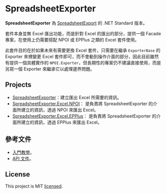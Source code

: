 ﻿# SpreadsheetExporter

**SpreadsheetExporter** 為 [SpreadsheetExport](https://github.com/CloudyWing/SpreadsheetExport) 的 .NET Standard 版本。

套件本身並無 Excel 匯出功能，而是針對 Excel 的匯出的部分，提供一個 Facade 專案，在使用上仍需要搭配 NPOI 或 EPPlus 之類的 Excel 套件使用。

此套件目的在於如果未來有需要更換 Excel 套件，只需要在繼承 `ExporterBase` 的 Exporter 來裡變更 Excel 套件即可，而不會動到操作介面的部分，因此目前雖然有提供一個具體實作的 `NPOI.Exporter`，但長期性的專案仍不建議直接使用，而是另寫一個 Exporter 來繼承它以處理邊界問題。

## Projects
 * [SpreadsheetExporter](./SpreadsheetExporter/)：建立匯出 Excel 所需要的資訊。
 * [SpreadsheetExporter.Excel.NPOI](./SpreadsheetExporter.Excel.NPOI/)： 是負責將 SpreadsheetExporter 的介面所建立的資訊，透過 NPOI 來匯出 Excel。
 * [SpreadsheetExporter.Excel.EPPlus](./SpreadsheetExporter.Excel.EPPlus/)： 是負責將 SpreadsheetExporter 的介面所建立的資訊，透過 EPPlus 來匯出 Excel。

## 參考文件
* [入門教學](./docs/Guide/%E5%85%A5%E9%96%80%E6%95%99%E5%AD%B8.md)。
* [API 文件](./docs/API/index.md)。

## License
This project is MIT [licensed](./LICENSE.md).